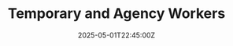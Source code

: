 ---
title: Temporary and Agency Workers
linkTitle: Temporary and Agency Workers
date: '2025-05-01T22:45:00Z'
weight: 1
description: Policy outlines management and compliance guidelines for temporary and
  agency workers, including onboarding, access control, compliance adherence, performance
  monitoring, and termination procedures, ensuring alignment with organizational standards
  and ISO 37301.
draft: false
ref: temporary-and-agency-workers
---